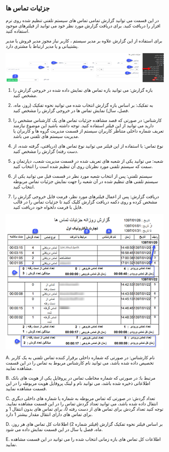 ﻿## جزئیات تماس ها

در این قسمت می توانید گزارش تمامی تماس های سیستم تلفنی  تنظیم شده روی نرم افزار را دریافت کنید. برای دریافت گزارش مورد نظر خود می توانید از فیلترهای موجود استفاده کنید.

برای استفاده از این گزارش علاوه بر مدیر سیستم ، کاربر نیاز  مجوز مدیر فروش یا مدیر پشتیبانی و یا مدیر ارتباط با مشتری دارد.

![](CallsDetails11.png)

1. بازه گزارش: می توانید بازه تماس های نمایش داده شده در خروجی گزارش را مشخص کنید.

2. به تفکیک: بر اساس بازه گزارش انتخاب شده می توانید نحوه تفکیک (روز، ماه، فصل، سال) نمایش تماس ها در خروجی گزارش را مشخص کنید.  

3. کارشناس: در صورتی که قصد مشاهده جزئیات تماس های یک کارشناس مشخص را دارید می توانید از این فیلتر استفاده کنید. توجه داشته باشید این موضوع نیازمند تعریف شماره داخلی متناظر کاربران سیستم از قسمت مدیریت گروه ها و کاربران یا مدیریت سیستم های تلفنی می باشد.

4. نوع تماس: با استفاده از این فیلتر می توانید نوع تماس های (دریافتی، گرفته شده، از دست رفته) گزارش را مشخص کنید.

5. شعبه: می توانید یکی از شعبه های تعریف شده در قسمت مدیریت شعب، دپارتمان و سمت که سیستم تلفنی مورد نظرتان روی آن تنظیم شده است را انتخاب کنید.

6. سیستم تلفنی: پس از انتخاب شعبه مورد نظر در قسمت قبل می توانید یکی از سیستم تلفنی های تنظیم شده در آن شعبه را جهت نمایش جزئیات تماس مربوطه انتخاب کنید.

7. دریافت گزارش: پس از اعمال فیلترهای مورد نظر، فرمت فایل خروجی گزارش را مشخص کرده و روی دکمه دریافت گزارش کلیک کنید تا جزئیات تماس را در قالب فایل با فرمت دلخواه
خود دریافت کنید.

![](CallsDetails2.png)

A. نام کارشناس: در صورتی که شماره داخلی برقرار کننده تماس تلفنی به یک کاربر تخصیص داده شده باشد، می توانید نام کارشناس مربوط به تماس را در این قسمت مشاهده نمایید.

B. مرتبط با: در صورتی که شماره مخاطب تماس در پروفایل یکی از هویت های بانک اطلاعاتی ذخیره شده باشد، می توانید نام و لینک پروفایل هویت مربوطه را در این قسمت مشاهده نمایید.

C. تعداد گردش: در صورتی که تماس مربوطه به شماره یا شماره های داخلی دیگری انتقال داده شده باشد، می توانید تعداد گردش تماس را در این قسمت مشاهده نمایید. توجه کنید تعداد گردش برای تماس های از دست رفته 0، برای تماس های بدون انتقال 1 و برای تماس های دارای انتقال مقدار بیشتر 1 دارد.

D. بر اساس فیلتر نحوه تفکیک گزارش (فیلتر شماره 2) اطلاعات کل تماس های هر روز، ماه، فصل یا سال در این قسمت نمایش داده می شود.

E. اطلاعات کل تماس های بازه زمانی انتخاب شده را می توانید در این قسمت مشاهده نمایید.
